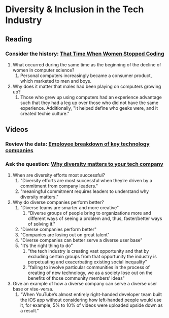 # Diversity & Inclusion in the Tech Industry

## Reading

### Consider the history: [That Time When Women Stopped Coding](https://www.npr.org/sections/money/2014/10/21/357629765/when-women-stopped-coding)

1. What occurred during the same time as the beginning of the decline of women in computer science?
    1. Personal computers increasingly became a consumer product, which marketed to men and boys.
2. Why does it matter that males had been playing on computers growing up?
    1. Those who grew up using computers had an experience advantage such that they had a leg up over those who did not have the same experience. Additionally, "It helped define who geeks were, and it created techie culture."

## Videos

### Review the data: [Employee breakdown of key technology companies](https://informationisbeautiful.net/visualizations/diversity-in-tech/)

### Ask the question: [Why diversity matters to your tech company](https://www.usatoday.com/story/tech/columnist/2015/07/21/why-diversity-matters-your-tech-company/30419871/)

1. When are diversity efforts most successful?
    1. "Diversity efforts are most successful when they’re driven by a commitment from company leaders."
    2. "meaningful commitment requires leaders to understand why diversity matters."
2. Why do diverse companies perform better?
    1. "Diverse teams are smarter and more creative"
        1. "Diverse groups of people bring to organizations more and different ways of seeing a problem and, thus, faster/better ways of solving it."
    2. "Diverse companies perform better"
    3. "Companies are losing out on great talent"
    4. "Diverse companies can better serve a diverse user base"
    5. "It’s the right thing to do"
        1. "the tech industry is creating vast opportunity and that by excluding certain groups from that opportunity the industry is perpetuating and exacerbating existing social inequality"
        2. "failing to involve particular communities in the process of creating of new technology, we as a society lose out on the benefits of those community members’ ideas"
3. Give an example of how a diverse company can serve a diverse user base or vise-versa.
    1. "When YouTube’s almost entirely right-handed developer team built the iOS app without considering how left-handed people would use it, for example, 5% to 10% of videos were uploaded upside down as a result."
